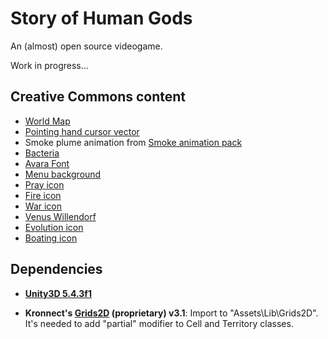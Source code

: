 # Story of Human Gods

An (almost) open source videogame.

Work in progress...


## Creative Commons content

- [World Map](https://es.m.wikipedia.org/wiki/Archivo:WorldMap-A_non-Frame.png)
- [Pointing hand cursor vector](https://commons.wikimedia.org/wiki/File:Pointing_hand_cursor_vector.svg)
- Smoke plume animation from [Smoke animation pack](http://powstudios.com/content/smoke-animation-pack-1)
- [Bacteria](https://pixabay.com/en/bacteria-virus-illness-bacterium-156869/)
- [Avara Font](https://fontlibrary.org/en/font/avara)
- [Menu background](https://commons.wikimedia.org/wiki/File:Bronze_age_conception_of_the_world_with_sun_gods,_animals_and_dancing_humans_at_Tangaly,_Kazakhstan.jpg)
- [Pray icon](https://pixabay.com/en/boy-divine-god-male-man-prayer-1299588/)
- [Fire icon](https://pixabay.com/en/fire-icon-make-fire-campfire-1345869/)
- [War icon](https://pixabay.com/en/swords-crossed-black-silhouette-311733/)
- [Venus Willendorf](https://es.wikipedia.org/wiki/Archivo:Venus_of_Willendorf_frontview_retouched_2.jpg)
- [Evolution icon](https://commons.wikimedia.org/wiki/File:Human_evolution_scheme.svg)
- [Boating icon](https://pixabay.com/en/boat-sailing-sails-sea-water-42307/)

## Dependencies

- **[Unity3D 5.4.3f1](http://unity3d.com/)**

- **Kronnect's [Grids2D](http://kronnect.me/unity/w3/portfolio-asset-grids-2D.html) (proprietary) v3.1**:
  Import to "Assets\Lib\Grids2D". It's needed to add "partial" modifier to Cell and Territory classes.
